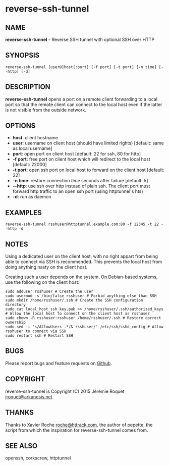 # reverse-ssh-tunnel

## NAME

**reverse-ssh-tunnel** - Reverse SSH tunnel with optional SSH over HTTP

## SYNOPSIS

```
reverse-ssh-tunnel [user@]host[:port] [-f port] [-t port] [-n time] [--http] [-d]
```

## DESCRIPTION

**reverse-ssh-tunnel** opens a port on a remote client forwarding to a local port so that the remote client can connect to the local host even if the latter is not visible from the outside network.

## OPTIONS

* **host**: client hostname
* **user**: username on client host (should have limited rights) [default: same as local username]
* **port**: open port on client host [default: 22 for ssh, 80 for http]
* **-f port**: free port on client host which will redirect to the local host [default: 22000]
* **-t port**: open ssh port on local host to forward on the client host [default: 22]
* **-n time**: restore connection *time* seconds after failure [default: 5]
* **--http**: use ssh over http instead of plain ssh. The client port must forward http traffic to an open ssh port (using httptunnel's hts)
* **-d**: run as daemon

## EXAMPLES

```
reverse-ssh-tunnel rsshuser@httptunnel.example.com:80 -f 12345 -t 22 --http -d
```

## NOTES

Using a dedicated user on the client host, with no right appart from being able to connect via SSH is recommended. This prevents the local host from doing anything nasty on the client host.

Creating such a user depends on the system. On Debian-based systems, use the following on the client host:

```
sudo adduser rsshuser # Create the user
sudo usermod -s /bin/false rsshuser # Forbid anything else than SSH
sudo mkdir /home/rsshuser/.ssh # Create the SSH configuration directory
sudo cat local_host_ssh_key.pub >> /home/rsshuser/.ssh/authorized_keys # Allow the local host to connect on the client host as rsshuser
sudo chown -R rsshuser:rsshuser /home/rsshuser/.ssh # Restore correct ownership
sudo sed -i 's/AllowUsers .*/& rsshuser/' /etc/ssh/sshd_config # Allow rsshuser to connect via SSH
sudo restart ssh # Restart SSH
```

## BUGS

Please report bugs and feature requests on [Github](https://github.com/Arkanosis/reverse-ssh-tunnel/issues).

## COPYRIGHT

reverse-ssh-tunnel is Copyright (C) 2015 Jérémie Roquet <jroquet@arkanosis.net>.

## THANKS

Thanks to Xavier Roche <roche@httrack.com>, the author of pepette, the script from which the inspiration for reverse-ssh-tunnel comes from.

## SEE ALSO

openssh, corkscrew, httptunnel
